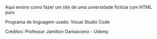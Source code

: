Aqui ensino como fazer um site de uma unversidade fictícia com HTML puro

Programa de linguagem usado: Visual Studio Code

Créditos: Professor Jamilton Damasceno - Udemy